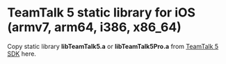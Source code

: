 # TeamTalk 5 static library for iOS (armv7, arm64, i386, x86_64)

Copy static library **libTeamTalk5.a** or **libTeamTalk5Pro.a** from
[TeamTalk 5 SDK](http://bearware.dk/?page_id=419) here.
